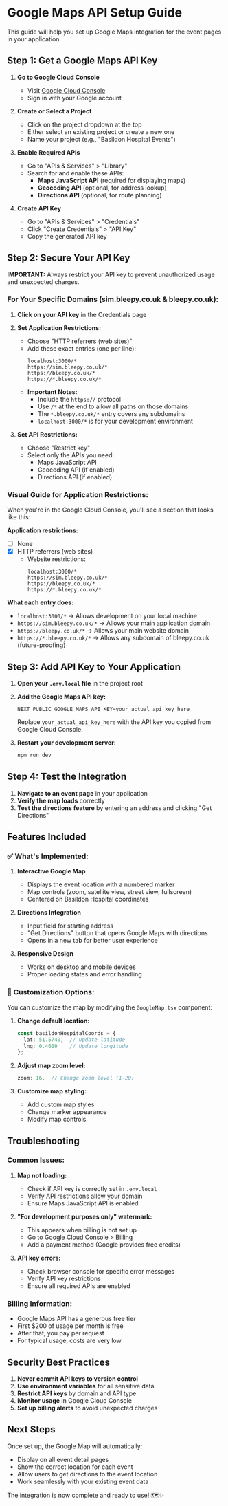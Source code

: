 # Google Maps API Setup Guide

This guide will help you set up Google Maps integration for the event pages in your application.

## Step 1: Get a Google Maps API Key

1. **Go to Google Cloud Console**
   - Visit [Google Cloud Console](https://console.cloud.google.com/)
   - Sign in with your Google account

2. **Create or Select a Project**
   - Click on the project dropdown at the top
   - Either select an existing project or create a new one
   - Name your project (e.g., "Basildon Hospital Events")

3. **Enable Required APIs**
   - Go to "APIs & Services" > "Library"
   - Search for and enable these APIs:
     - **Maps JavaScript API** (required for displaying maps)
     - **Geocoding API** (optional, for address lookup)
     - **Directions API** (optional, for route planning)

4. **Create API Key**
   - Go to "APIs & Services" > "Credentials"
   - Click "Create Credentials" > "API Key"
   - Copy the generated API key

## Step 2: Secure Your API Key

**IMPORTANT:** Always restrict your API key to prevent unauthorized usage and unexpected charges.

### For Your Specific Domains (sim.bleepy.co.uk & bleepy.co.uk):

1. **Click on your API key** in the Credentials page
2. **Set Application Restrictions:**
   - Choose "HTTP referrers (web sites)"
   - Add these exact entries (one per line):
     ```
     localhost:3000/*
     https://sim.bleepy.co.uk/*
     https://bleepy.co.uk/*
     https://*.bleepy.co.uk/*
     ```
   - **Important Notes:**
     - Include the `https://` protocol
     - Use `/*` at the end to allow all paths on those domains
     - The `*.bleepy.co.uk/*` entry covers any subdomains
     - `localhost:3000/*` is for your development environment

3. **Set API Restrictions:**
   - Choose "Restrict key"
   - Select only the APIs you need:
     - Maps JavaScript API
     - Geocoding API (if enabled)
     - Directions API (if enabled)

### Visual Guide for Application Restrictions:

When you're in the Google Cloud Console, you'll see a section that looks like this:

**Application restrictions:**
- [ ] None
- [x] HTTP referrers (web sites)
  - Website restrictions:
    ```
    localhost:3000/*
    https://sim.bleepy.co.uk/*
    https://bleepy.co.uk/*
    https://*.bleepy.co.uk/*
    ```

**What each entry does:**
- `localhost:3000/*` → Allows development on your local machine
- `https://sim.bleepy.co.uk/*` → Allows your main application domain
- `https://bleepy.co.uk/*` → Allows your main website domain  
- `https://*.bleepy.co.uk/*` → Allows any subdomain of bleepy.co.uk (future-proofing)

## Step 3: Add API Key to Your Application

1. **Open your `.env.local` file** in the project root
2. **Add the Google Maps API key:**
   ```env
   NEXT_PUBLIC_GOOGLE_MAPS_API_KEY=your_actual_api_key_here
   ```

   Replace `your_actual_api_key_here` with the API key you copied from Google Cloud Console.

3. **Restart your development server:**
   ```bash
   npm run dev
   ```

## Step 4: Test the Integration

1. **Navigate to an event page** in your application
2. **Verify the map loads** correctly
3. **Test the directions feature** by entering an address and clicking "Get Directions"

## Features Included

### ✅ What's Implemented:

1. **Interactive Google Map**
   - Displays the event location with a numbered marker
   - Map controls (zoom, satellite view, street view, fullscreen)
   - Centered on Basildon Hospital coordinates

2. **Directions Integration**
   - Input field for starting address
   - "Get Directions" button that opens Google Maps with directions
   - Opens in a new tab for better user experience

3. **Responsive Design**
   - Works on desktop and mobile devices
   - Proper loading states and error handling

### 🔧 Customization Options:

You can customize the map by modifying the `GoogleMap.tsx` component:

1. **Change default location:**
   ```typescript
   const basildonHospitalCoords = {
     lat: 51.5740,  // Update latitude
     lng: 0.4600    // Update longitude
   };
   ```

2. **Adjust map zoom level:**
   ```typescript
   zoom: 16,  // Change zoom level (1-20)
   ```

3. **Customize map styling:**
   - Add custom map styles
   - Change marker appearance
   - Modify map controls

## Troubleshooting

### Common Issues:

1. **Map not loading:**
   - Check if API key is correctly set in `.env.local`
   - Verify API restrictions allow your domain
   - Ensure Maps JavaScript API is enabled

2. **"For development purposes only" watermark:**
   - This appears when billing is not set up
   - Go to Google Cloud Console > Billing
   - Add a payment method (Google provides free credits)

3. **API key errors:**
   - Check browser console for specific error messages
   - Verify API key restrictions
   - Ensure all required APIs are enabled

### Billing Information:

- Google Maps API has a generous free tier
- First $200 of usage per month is free
- After that, you pay per request
- For typical usage, costs are very low

## Security Best Practices

1. **Never commit API keys to version control**
2. **Use environment variables** for all sensitive data
3. **Restrict API keys** by domain and API type
4. **Monitor usage** in Google Cloud Console
5. **Set up billing alerts** to avoid unexpected charges

## Next Steps

Once set up, the Google Map will automatically:
- Display on all event detail pages
- Show the correct location for each event
- Allow users to get directions to the event location
- Work seamlessly with your existing event data

The integration is now complete and ready to use! 🗺️✨
